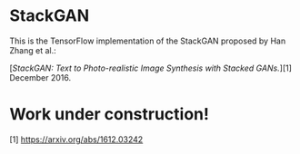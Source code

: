 StackGAN
===========================================

This is the TensorFlow implementation of the StackGAN proposed by Han Zhang et al.:

[*StackGAN: Text to Photo-realistic Image Synthesis with Stacked GANs.*][1] December 2016.


# Work under construction!


[1] https://arxiv.org/abs/1612.03242
